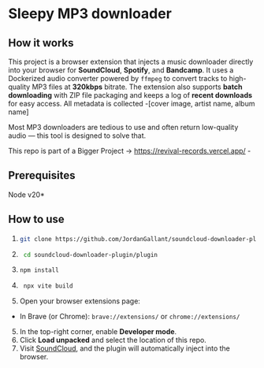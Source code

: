 # Sleepy MP3 downloader

## How it works

This project is a browser extension that injects a music downloader directly into your browser for **SoundCloud**, **Spotify**, and **Bandcamp**. It uses a Dockerized audio converter powered by `ffmpeg` to convert tracks to high-quality MP3 files at **320kbps** bitrate. The extension also supports **batch downloading** with ZIP file packaging and keeps a log of **recent downloads** for easy access. All metadata is collected -[cover image, artist name, album name]

Most MP3 downloaders are tedious to use and often return low-quality audio — this tool is designed to solve that.

This repo is part of a Bigger Project -> 
https://revival-records.vercel.app/ -

## Prerequisites
Node v20*

## How to use

1. ```bash
   git clone https://github.com/JordanGallant/soundcloud-downloader-plugin.git
   ```
2. ```bash
    cd soundcloud-downloader-plugin/plugin
   ```
3. ```bash
   npm install
   ```
4. ```bash
    npx vite build
    ```
5.  Open your browser extensions page:
   - In Brave (or Chrome): `brave://extensions/` or `chrome://extensions/`
5. In the top-right corner, enable **Developer mode**.
6. Click **Load unpacked** and select the location of this repo.
7. Visit [SoundCloud](https://soundcloud.com), and the plugin will automatically inject into the browser.

